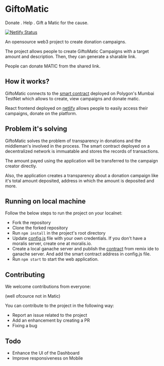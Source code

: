 # GiftoMatic
Donate . Help . Gift a Matic for the cause.

[![Netlify Status](https://api.netlify.com/api/v1/badges/e1fcd84c-45c3-4419-a0b4-e13ced9ca321/deploy-status)](https://app.netlify.com/sites/giftomatic/deploys)

An opensource web3 project to create donation campaigns.

The project allows people to create GiftoMatic Campaigns with a target amount and description. Then, they can generate a sharable link.

People can donate MATIC from the shared link.

## How it works?

GiftoMatic connects to the [smart contract](./contracts/Gift.sol) deployed on Polygon's Mumbai TestNet which allows to create, view campaigns and donate matic. 

React frontend deployed on [netlify](https://giftomatic.netlify.app) allows people to easily access their campaigns, donate on the platform.

## Problem it's solving

GiftoMatic solves the problem of transparency in donations and the middleman's involved in the process. The smart contract deployed on a decentralized network is immuatable and stores the records of transactions.

The amount payed using the application will be transferred to the campaign creator directly. 

Also, the application creates a transparency about a donation campaign like it's total amount deposited, address in which the amount is deposited and more.

## Running on local machine

Follow the below steps to run the project on your localnet:
- Fork the repository
- Clone the forked repository
- Run `npm install` in the project's root directory
- Update [config.js](./src/config.js) file with your own credentials. If you don't have a moralis server, create one at moralis.io. 
- Create a local ganache server and publish the [contract](./contracts/Gift.sol) from remix ide to ganache server. And add the smart contract address in config.js file.
- Run `npm start` to start the web application.


## Contributing

We welcome contributions from everyone:

(well ofcource not in Matic)

You can contribute to the project in the following way:

- Report an issue related to the project
- Add an enhancement by creating a PR
- Fixing a bug

## Todo

- Enhance the UI of the Dashboard
- Improve responsiveness on Mobile 

